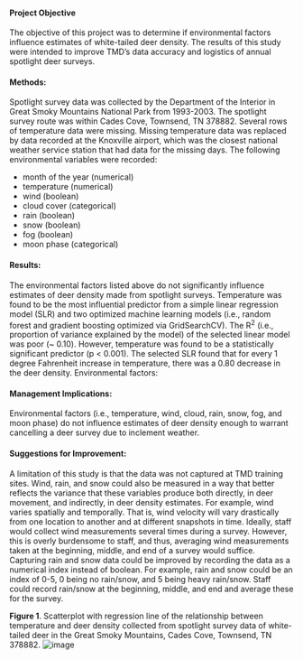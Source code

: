 #### Project Objective

The objective of this project was to determine if environmental factors influence estimates of white-tailed deer density.  The results of this study were intended to improve TMD’s data accuracy and logistics of annual spotlight deer surveys. 

#### Methods: 

Spotlight survey data was collected by the Department of the Interior in Great Smoky Mountains National Park from 1993-2003.  The spotlight survey route was within Cades Cove, Townsend, TN 378882.  Several rows of temperature data were missing. Missing temperature data was replaced by data recorded at the Knoxville airport, which was the closest national weather service station that had data for the missing days.  The following environmental variables were recorded:
* month of the year (numerical)
* temperature (numerical)
* wind (boolean)
* cloud cover (categorical)
* rain (boolean)
* snow (boolean)
* fog (boolean)
* moon phase (categorical)

#### Results: 

The environmental factors listed above do not significantly influence estimates of deer density made from spotlight surveys. Temperature was found to be the most influential predictor from a simple linear regression model (SLR) and two optimized machine learning models (i.e., random forest and gradient boosting optimized via GridSearchCV). The R<sup>2</sup> (i.e., proportion of variance explained by the model) of the selected linear model was poor (~ 0.10).  However, temperature was found to be a statistically significant predictor (p < 0.001).  The selected SLR found that for every 1 degree Fahrenheit increase in temperature, there was a 0.80 decrease in the deer density. Environmental factors: 

#### Management Implications: 

Environmental factors (i.e., temperature, wind, cloud, rain, snow, fog, and moon phase) do not influence estimates of deer density enough to warrant cancelling a deer survey due to inclement weather.

#### Suggestions for Improvement: 

A limitation of this study is that the data was not captured at TMD training sites.  Wind, rain, and snow could also be measured in a way that better reflects the variance that these variables produce both directly, in deer movement, and indirectly, in deer density estimates.  For example, wind varies spatially and temporally. That is, wind velocity will vary drastically from one location to another and at different snapshots in time. Ideally, staff would collect wind measurements several times during a survey.  However, this is overly burdensome to staff, and thus, averaging wind measurements taken at the beginning, middle, and end of a survey would suffice.  Capturing rain and snow data could be improved by recording the data as a numerical index instead of boolean.  For example, rain and snow could be an index of 0-5, 0 being no rain/snow, and 5 being heavy rain/snow.  Staff could record rain/snow at the beginning, middle, and end and average these for the survey. 


**Figure 1**. Scatterplot with regression line of the relationship between temperature and deer density collected from spotlight survey data of white-tailed deer in the Great Smoky Mountains, Cades Cove, Townsend, TN 378882.
![image](https://user-images.githubusercontent.com/95881308/212176380-c400f147-0081-4860-a83c-2cdf12100d20.png)

